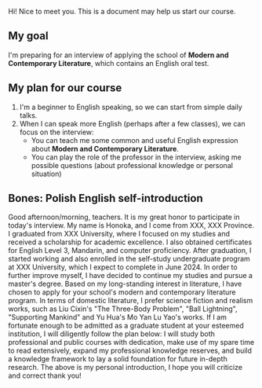 Hi! Nice to meet you. This is a document may help us start our course.

## My goal
I'm preparing for an interview of applying the school of **Modern and Contemporary Literature**, which contains an English oral test.

## My plan for our course
1. I'm a beginner to English speaking, so we can start from simple daily talks.
2. When I can speak more English (perhaps after a few classes), we can focus on the interview:
   + You can teach me some common and useful English expression about **Modern and Contemporary Literature**.
   + You can play the role of the professor in the interview, asking me possible questions (about professional knowledge or personal situation) 

## Bones: Polish English self-introduction
   Good afternoon/morning, teachers. It is my great honor to participate in today's interview. My name is Honoka, and I come from XXX, XXX Province. I graduated from XXX University, where I focused on my studies and received a scholarship for academic excellence. I also obtained certificates for English Level 3, Mandarin, and computer proficiency. After graduation, I started working and also enrolled in the self-study undergraduate program at XXX University, which I expect to complete in June 2024. In order to further improve myself, I have decided to continue my studies and pursue a master's degree. Based on my long-standing interest in literature, I have chosen to apply for your school's modern and contemporary literature program.
   In terms of domestic literature, I prefer science fiction and realism works, such as Liu Cixin's "The Three-Body Problem", "Ball Lightning", "Supporting Mankind" and Yu Hua's Mo Yan Lu Yao's works.
   If I am fortunate enough to be admitted as a graduate student at your esteemed institution, I will diligently follow the plan below: I will study both professional and public courses with dedication, make use of my spare time to read extensively, expand my professional knowledge reserves, and build a knowledge framework to lay a solid foundation for future in-depth research.
   The above is my personal introduction, I hope you will criticize and correct thank you!
